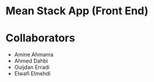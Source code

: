 # Mean Stack App (Front End)

# Collaborators
- Amine Ahmama
- Ahmed Dahbi
- Ouijdan Erradi
- Elwafi Elmehdi
